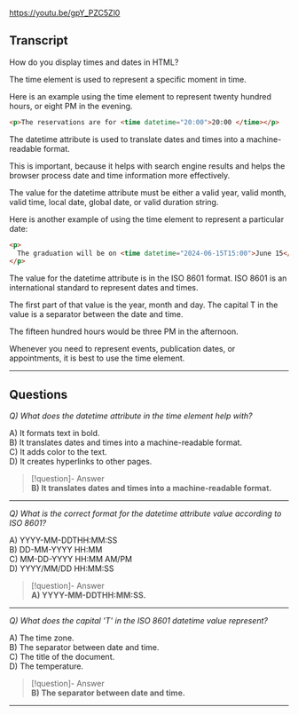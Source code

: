 https://youtu.be/gpY_PZC5Zl0

## Transcript
How do you display times and dates in HTML?

The time element is used to represent a specific moment in time.

Here is an example using the time element to represent twenty hundred hours, or eight PM in the evening.

```html
<p>The reservations are for <time datetime="20:00">20:00 </time></p>
```

The datetime attribute is used to translate dates and times into a machine-readable format.

This is important, because it helps with search engine results and helps the browser process date and time information more effectively.

The value for the datetime attribute must be either a valid year, valid month, valid time, local date, global date, or valid duration string.

Here is another example of using the time element to represent a particular date:

```html
<p>
  The graduation will be on <time datetime="2024-06-15T15:00">June 15</time>
</p>
```

The value for the datetime attribute is in the ISO 8601 format. ISO 8601 is an international standard to represent dates and times.

The first part of that value is the year, month and day. The capital T in the value is a separator between the date and time.

The fifteen hundred hours would be three PM in the afternoon.

Whenever you need to represent events, publication dates, or appointments, it is best to use the time element.

---

## Questions
*Q) What does the datetime attribute in the time element help with?*

A) It formats text in bold.  
B) It translates dates and times into a machine-readable format.  
C) It adds color to the text.  
D) It creates hyperlinks to other pages.  

> [!question]- Answer  
> **B) It translates dates and times into a machine-readable format.**  

---

*Q) What is the correct format for the datetime attribute value according to ISO 8601?*

A) YYYY-MM-DDTHH:MM:SS  
B) DD-MM-YYYY HH:MM  
C) MM-DD-YYYY HH:MM AM/PM  
D) YYYY/MM/DD HH:MM:SS  

> [!question]- Answer  
> **A) YYYY-MM-DDTHH:MM:SS.**  

---

*Q) What does the capital 'T' in the ISO 8601 datetime value represent?*

A) The time zone.  
B) The separator between date and time.  
C) The title of the document.  
D) The temperature.  

> [!question]- Answer  
> **B) The separator between date and time.**  

---
